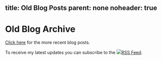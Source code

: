 title: Old Blog Posts
parent: none
noheader: true
---

# Old Blog Archive

[Click here](blog.html) for the more recent blog posts.

To receive my latest updates you can subscribe to the <a href="rss.xml"><img src="img/rss.png">RSS Feed</a>.

<!--%
import datetime
year = int(datetime.date.today().year)

printBlogMenu(None, str(year - get_conf("blog_years_back")))
%-->
